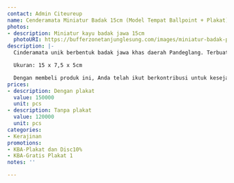 ```yaml
---
contact: Admin Citeureup
name: Cenderamata Miniatur Badak 15cm (Model Tempat Ballpoint + Plakat)
photos:
- description: Miniatur kayu badak jawa 15cm
  photoURI: https://bufferzonetanjunglesung.com/images/miniatur-badak-plakat-15cm-1.jpeg
description: |-
  Cinderamata unik berbentuk badak jawa khas daerah Pandeglang. Terbuat dari bahan kayu yang diukir menjadi bentuk badak, miniatur ini menjadi sangat menarik dan wajib dimiliki. Tidak hanya sebagai miniatur, cenderamata ini juga berfungsi sebagai tempat ballpoint dan dapat digunakan sebagai plakat. Cocok untuk dipajang dan mempercantik meja di ruangan Anda.

  Ukuran: 15 x 7,5 x 5cm

  Dengan membeli produk ini, Anda telah ikut berkontribusi untuk kesejahteraan kelompok masyarakat di desa kami.
prices:
- description: Dengan plakat
  value: 150000
  unit: pcs
- description: Tanpa plakat
  value: 120000
  unit: pcs
categories:
- Kerajinan
promotions:
- KBA-Plakat dan Disc10%
- KBA-Gratis Plakat 1
notes: ''

---
```

